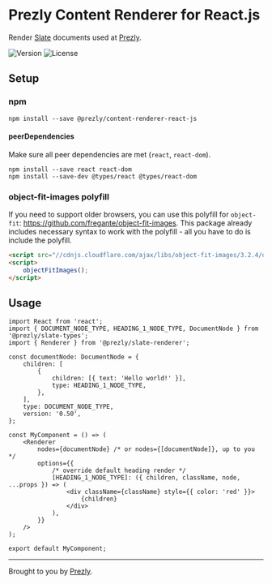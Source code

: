 # Prezly Content Renderer for React.js

Render [Slate](https://www.slatejs.org/) documents used at [Prezly](https://www.prezly.com/?utm_source=github&utm_campaign=@prezly/content-renderer-react-js).

![Version](https://img.shields.io/npm/v/@prezly/content-renderer-react-js)
![License](https://img.shields.io/npm/l/@prezly/content-renderer-react-js)

## Setup

### npm

```Shell
npm install --save @prezly/content-renderer-react-js
```

#### peerDependencies

Make sure all peer dependencies are met (`react`, `react-dom`).

```Shell
npm install --save react react-dom
npm install --save-dev @types/react @types/react-dom
```

### object-fit-images polyfill

If you need to support older browsers, you can use this polyfill for `object-fit`: https://github.com/fregante/object-fit-images. This package already includes necessary syntax to work with the polyfill - all you have to do is include the polyfill.

```html
<script src="//cdnjs.cloudflare.com/ajax/libs/object-fit-images/3.2.4/ofi.min.js"></script>
<script>
    objectFitImages();
</script>
```

## Usage

```tsx
import React from 'react';
import { DOCUMENT_NODE_TYPE, HEADING_1_NODE_TYPE, DocumentNode } from '@prezly/slate-types';
import { Renderer } from '@prezly/slate-renderer';

const documentNode: DocumentNode = {
    children: [
        {
            children: [{ text: 'Hello world!' }],
            type: HEADING_1_NODE_TYPE,
        },
    ],
    type: DOCUMENT_NODE_TYPE,
    version: '0.50',
};

const MyComponent = () => (
    <Renderer
        nodes={documentNode} /* or nodes={[documentNode]}, up to you */
        options={{
            /* override default heading render */
            [HEADING_1_NODE_TYPE]: ({ children, className, node, ...props }) => (
                <div className={className} style={{ color: 'red' }}>
                    {children}
                </div>
            ),
        }}
    />
);

export default MyComponent;
```

----

Brought to you by [Prezly](https://www.prezly.com/?utm_source=github&utm_campaign=@prezly/content-renderer-react-js).
